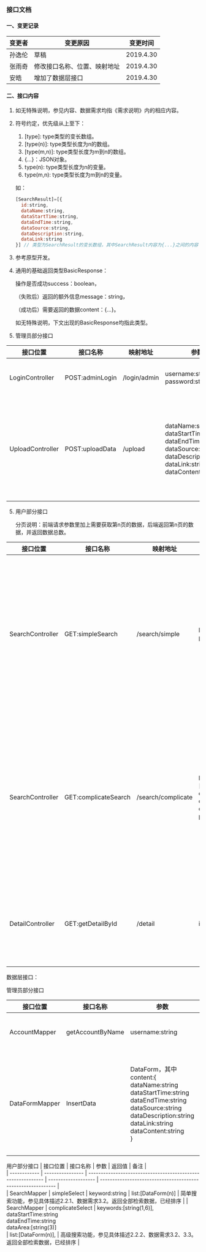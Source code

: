 ### 接口文档

#### 一、变更记录

| 变更者 | 变更原因                     | 变更时间  |
| ------ | ---------------------------- | --------- |
| 孙逸伦 | 草稿                         | 2019.4.30 |
| 张雨奇 | 修改接口名称、位置、映射地址 | 2019.4.30 |
| 安皓   | 增加了数据层接口             | 2019.4.30 |

#### 二、接口内容

1. 如无特殊说明，参见内容、数据需求均指《需求说明》内的相应内容。

2. 符号约定，优先级从上至下：

   1. \[type\]: type类型的变长数组。
   2. \[type(n)\]: type类型长度为n的数组。
   3. \[type(m,n)\]: type类型长度为m到n的数组。
   4. {...}：JSON对象。
   5. type(n): type类型长度为n的变量。
   6. type(m,n): type类型长度为m到n的变量。

   如：

   ```javascript
   [SearchResult]=[{
     id:string,
     dataName:string,
     dataStartTime:string,
     dataEndTime:string,
     dataSource:string,
     dataDescription:string,
     dataLink:string
   }] // 类型为SearchResult的变长数组，其中SearchResult内容为{...}之间的内容
   ```

3. 参考原型开发。

4. 通用的基础返回类型BasicResponse：

   操作是否成功success：boolean，

   （失败后）返回的额外信息message：string，

   （成功后）需要返回的数据content：{...}。

   如无特殊说明，下文出现的BasicResponse均指此类型。

5. 管理员部分接口

| 接口位置         | 接口名称        | 映射地址     | 参数                                                         | 返回值                         | 备注                                         |
| ---------------- | --------------- | ------------ | ------------------------------------------------------------ | ------------------------------ | -------------------------------------------- |
| LoginController  | POST:adminLogin | /login/admin | username:string<br/>password:string                          | BasicResponse<br/>token:string | 管理员登录功能。                             |
| UploadController | POST:uploadData | /upload      | dataName:string<br/>dataStartTime:string<br/>dataEndTime:string<br/>dataSource:string<br/>dataDescription:string<br/>dataLink:string<br/>dataContent:string | BasicResponse                  | 上传问卷功能，参见具体描述2.1、数据需求3.1。 |

5. 用户部分接口

   分页说明：前端请求参数里加上需要获取第n页的数据，后端返回第n页的数据，并返回数据总数。

| 接口位置         | 接口名称             | 映射地址           | 参数                                                         | 返回值                                                       | 备注                                                         |
| ---------------- | -------------------- | ------------------ | ------------------------------------------------------------ | ------------------------------------------------------------ | ------------------------------------------------------------ |
| SearchController | GET:simpleSearch     | /search/simple     | keyword:string<br/>page:int                                  | BasicResponse，其中content:{<br/>list:[SearchResult(5)],<br/>total:int<br/>} | 简单搜索功能，参见具体描述2.2.1、数据需求3.2。需要实现分页功能。目前暂定一页5条搜索结果。 |
| SearchController | GET:complicateSearch | /search/complicate | keywords:[string(1,6)],<br/>dataStartTime:string<br/>dataEndTime:string<br/>dataArea:[string(3)]<br/>page:int | BasicResponse，其中content:{<br/>list:[SearchResult(5)],<br/>total:int<br/>} | 高级搜索功能，参见具体描述2.2.2、数据需求3.2、3.3。需要实现分页功能。目前暂定一页5条搜索结果。 |
| DetailController | GET:getDetailById    | /detail            | id:string                                                    | BasicResponse，其中content:{<br/>result:SearchResult,<br/>keywords:[string(1,6)] | 查看数据详情功能，参见具体描述2.3、数据需求3.4。             |

数据层接口：

管理员部分接口

| 接口位置       | 接口名称         | 参数                                                         | 返回值     | 备注                                         |
| -------------- | ---------------- | ------------------------------------------------------------ | ---------- | -------------------------------------------- |
| AccountMapper  | getAccountByName | username:string                                              | user:user  | 管理员登录功能。                             |
| DataFormMapper | InsertData       | DataForm，其中content:{<br/>dataName:string<br/>dataStartTime:string<br/>dataEndTime:string<br/>dataSource:string<br/>dataDescription:string<br/>dataLink:string<br/>dataContent:string<br/>} | Result:int | 上传问卷功能，参见具体描述2.1、数据需求3.1。 |

用户部分接口
| 接口位置     | 接口名称         | 参数                                                         | 返回值              | 备注                                                         |  
| ------------ | ---------------- | ------------------------------------------------------------ | ------------------- | ------------------------------------------------------------ |  
| SearchMapper | simpleSelect     | keyword:string                                               | list:[DataForm(n)]  | 简单搜索功能，参见具体描述2.2.1、数据需求3.2。返回全部检索数据，已经排序 |
| SearchMapper | complicateSelect | keywords:[string(1,6)],<br/>dataStartTime:string<br/>dataEndTime:string<br/>dataArea:[string(3)]<br/> | list:[DataForm(n)], | 高级搜索功能，参见具体描述2.2.2、数据需求3.2、3.3。返回全部检索数据，已经排序 |